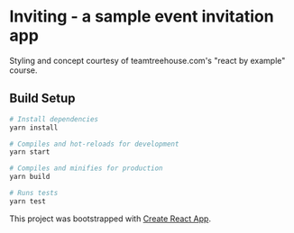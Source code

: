 # Inviting - a sample event invitation app

Styling and concept courtesy of teamtreehouse.com's "react by example" course.

## Build Setup

``` bash
# Install dependencies
yarn install

# Compiles and hot-reloads for development
yarn start

# Compiles and minifies for production
yarn build

# Runs tests
yarn test
```

This project was bootstrapped with [Create React App](https://github.com/facebookincubator/create-react-app).
